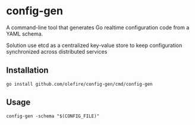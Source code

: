 # config-gen

A command-line tool that generates Go realtime configuration code from a YAML schema.

Solution use etcd as a centralized key-value store to keep configuration synchronized across distributed services

## Installation
`go install github.com/olefire/config-gen/cmd/config-gen`

## Usage
`config-gen -schema "$(CONFIG_FILE)"`